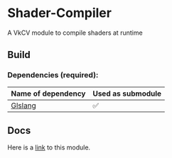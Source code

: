 # Shader-Compiler

A VkCV module to compile shaders at runtime

## Build

### Dependencies (required):

| Name of dependency | Used as submodule |
|----------------------------------------------------|---|
| [Glslang](https://github.com/KhronosGroup/glslang/)   | ✅ |

## Docs

Here is a [link](https://vkcv.de/branch/96-dokumentation-vervollstandigen/group__vkcv__shader.html) to this module.
